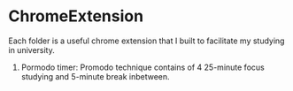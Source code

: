 # ChromeExtension

Each folder is a useful chrome extension that I built to facilitate my studying in university.

1. Pormodo timer:
  Promodo technique contains of 4 25-minute focus studying and 5-minute break inbetween. 
